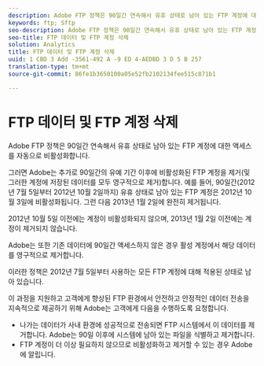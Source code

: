 ```yaml
---
description: Adobe FTP 정책은 90일간 연속해서 유휴 상태로 남아 있는 FTP 계정에 대한 액세스를 자동으로 비활성화합니다.
keywords: ftp; Sftp
seo-description: Adobe FTP 정책은 90일간 연속해서 유휴 상태로 남아 있는 FTP 계정에 대한 액세스를 자동으로 비활성화합니다.
seo-title: FTP 데이터 및 FTP 계정 삭제
solution: Analytics
title: FTP 데이터 및 FTP 계정 삭제
uuid: 1 CBD 3 Add -3561-492 A -9 ED 4-AEDBD 3 D 5 B 257
translation-type: tm+mt
source-git-commit: 86fe1b3650100a05e52fb2102134fee515c871b1

---
```



# FTP 데이터 및 FTP 계정 삭제

Adobe FTP 정책은 90일간 연속해서 유휴 상태로 남아 있는 FTP 계정에 대한 액세스를 자동으로 비활성화합니다.

그러면 Adobe는 추가로 90일간의 유예 기간 이후에 비활성화된 FTP 계정을 제거(및 그러한 계정에 저장된 데이터를 모두 영구적으로 제거)합니다. 예를 들어, 90일간(2012년 7월 5일부터 2012년 10월 2일까지) 유휴 상태로 남아 있는 FTP 계정은 2012년 10월 3일에 비활성화됩니다. 그런 다음 2013년 1월 2일에 완전히 제거됩니다.

2012년 10월 5일 이전에는 계정이 비활성화되지 않으며, 2013년 1월 2일 이전에는 계정이 제거되지 않습니다.

Adobe는 또한 기존 데이터에 90일간 액세스하지 않은 경우 활성 계정에서 해당 데이터를 영구적으로 제거합니다.

이러한 정책은 2012년 7월 5일부터 사용하는 모든 FTP 계정에 대해 적용된 상태로 남아 있습니다.

이 과정을 지원하고 고객에게 향상된 FTP 환경에서 안전하고 안정적인 데이터 전송을 지속적으로 제공하기 위해 Adobe는 고객에게 다음을 수행하도록 요청합니다.

* 나가는 데이터가 사내 환경에 성공적으로 전송되면 FTP 시스템에서 이 데이터를 제거합니다. Adobe는 90일 이후에 시스템에 남아 있는 파일을 식별하고 제거합니다.
* FTP 계정이 더 이상 필요하지 않으므로 비활성화하고 제거할 수 있는 경우 Adobe에 알립니다.

